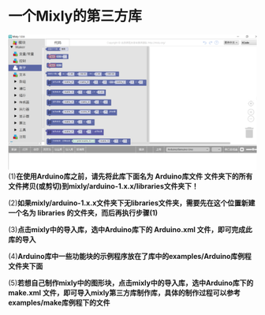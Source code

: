 # 一个Mixly的第三方库
![image](https://github.com/3294713004wlb/Libraries_for_Mixly/blob/master/media/Arduino/arduino_mixly.PNG)
(1)**在使用Arduino库之前，请先将此库下面名为 Arduino库文件 文件夹下的所有文件拷贝(或剪切)到mixly/arduino-1.x.x/libraries文件夹下！**

(2)**如果mixly/arduino-1.x.x文件夹下无libraries文件夹，需要先在这个位置新建一个名为 libraries 的文件夹，而后再执行步骤(1)**

(3)**点击mixly中的导入库，选中Arduino库下的 Arduino.xml 文件，即可完成此库的导入**

(4)**Arduino库中一些功能块的示例程序放在了库中的examples/Arduino库例程文件夹下面**

(5)**若想自己制作mixly中的图形块，点击mixly中的导入库，选中Arduino库下的 make.xml 文件，即可导入mixly第三方库制作库，具体的制作过程可以参考examples/make库例程下的文件**   
